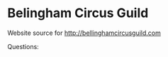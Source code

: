 Belingham Circus Guild
======================


Website source for http://bellinghamcircusguild.com

Questions:

